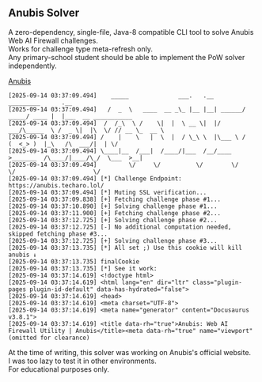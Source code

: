 Anubis Solver
---
A zero-dependency, single-file, Java-8 compatible CLI tool to solve Anubis Web AI Firewall challenges.  
Works for challenge type meta-refresh only.  
Any primary-school student should be able to implement the PoW solver independently. 

[Anubis](https://github.com/TecharoHQ/anubis)

````log
[2025-09-14 03:37:09.494]    _____              ___.   .__         _________      .__                     
[2025-09-14 03:37:09.494]   /  _  \   ____  __ _\_ |__ |__| ______/   _____/ ____ |  |___  __ ___________ 
[2025-09-14 03:37:09.494]  /  /_\  \ /    \|  |  \ __ \|  |/  ___/\_____  \ /  _ \|  |\  \/ // __ \_  __ \
[2025-09-14 03:37:09.494] /    |    \   |  \  |  / \_\ \  |\___ \ /        (  <_> )  |_\   /\  ___/|  | \/
[2025-09-14 03:37:09.494] \____|__  /___|  /____/|___  /__/____  >_______  /\____/|____/\_/  \___  >__|   
[2025-09-14 03:37:09.494]         \/     \/          \/        \/        \/                      \/       
[2025-09-14 03:37:09.494] [*] Challenge Endpoint: https://anubis.techaro.lol/
[2025-09-14 03:37:09.494] [*] Muting SSL verification...
[2025-09-14 03:37:09.838] [+] Fetching challenge phase #1...
[2025-09-14 03:37:10.890] [+] Solving challenge phase #1...
[2025-09-14 03:37:11.900] [+] Fetching challenge phase #2...
[2025-09-14 03:37:12.725] [+] Solving challenge phase #2...
[2025-09-14 03:37:12.725] [-] No additional computation needed, skipped fetching phase #3...
[2025-09-14 03:37:12.725] [+] Solving challenge phase #3...
[2025-09-14 03:37:13.735] [*] All set ;) Use this cookie will kill anubis ↓
[2025-09-14 03:37:13.735] finalCookie
[2025-09-14 03:37:13.735] [*] See it work:
[2025-09-14 03:37:14.619] <!doctype html>
[2025-09-14 03:37:14.619] <html lang="en" dir="ltr" class="plugin-pages plugin-id-default" data-has-hydrated="false">
[2025-09-14 03:37:14.619] <head>
[2025-09-14 03:37:14.619] <meta charset="UTF-8">
[2025-09-14 03:37:14.619] <meta name="generator" content="Docusaurus v3.8.1">
[2025-09-14 03:37:14.619] <title data-rh="true">Anubis: Web AI Firewall Utility | Anubis</title><meta data-rh="true" name="viewport"
(omitted for clearance)
````

At the time of writing, this solver was working on Anubis's official website.  
I was too lazy to test it in other environments.  
For educational purposes only.


